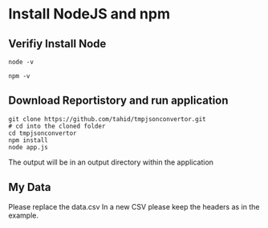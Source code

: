 # Install NodeJS and npm


## Verifiy Install Node
```console
node -v

npm -v
```
## Download Reportistory and run application

```console
git clone https://github.com/tahid/tmpjsonconvertor.git
# cd into the cloned folder
cd tmpjsonconvertor 
npm install
node app.js
```

The output will be in an output directory within the application

## My Data
Please replace the data.csv
In a new CSV please keep the headers as in the example.